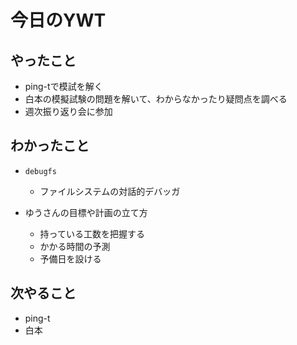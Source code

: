 # 今日のYWT

## やったこと

- ping-tで模試を解く
- 白本の模擬試験の問題を解いて、わからなかったり疑問点を調べる
- 週次振り返り会に参加

## わかったこと

- `debugfs`
  - ファイルシステムの対話的デバッガ

- ゆうさんの目標や計画の立て方
  - 持っている工数を把握する
  - かかる時間の予測
  - 予備日を設ける

## 次やること

- ping-t
- 白本
